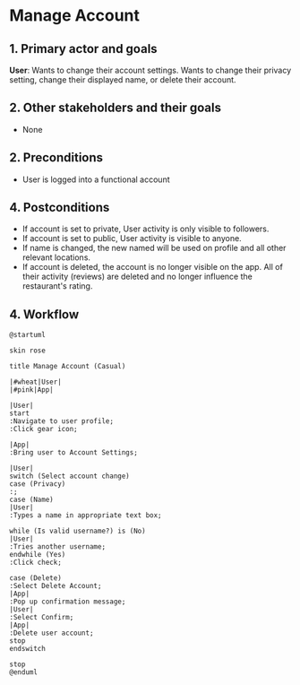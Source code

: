 # Manage Account

## 1. Primary actor and goals

__User__: Wants to change their account settings. Wants to change their privacy setting, change their displayed name, or delete their account.

## 2. Other stakeholders and their goals

* None

## 2. Preconditions

* User is logged into a functional account

## 4. Postconditions

* If account is set to private, User activity is only visible to followers.
* If account is set to public, User activity is visible to anyone.
* If name is changed, the new named will be used on profile and all other relevant locations.
* If account is deleted, the account is no longer visible on the app. All of their activity (reviews) are deleted and no longer influence the restaurant's rating.

## 4. Workflow

```plantuml
@startuml

skin rose

title Manage Account (Casual)

|#wheat|User|
|#pink|App|

|User|
start
:Navigate to user profile;
:Click gear icon;

|App|
:Bring user to Account Settings;

|User|
switch (Select account change) 
case (Privacy)
:;
case (Name)
|User|
:Types a name in appropriate text box;

while (Is valid username?) is (No) 
|User|
:Tries another username;
endwhile (Yes)
:Click check;

case (Delete)
:Select Delete Account;
|App|
:Pop up confirmation message;
|User|
:Select Confirm;
|App|
:Delete user account;
stop
endswitch

stop
@enduml
```
